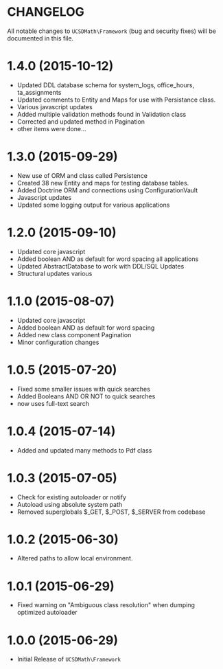 CHANGELOG
=========

All notable changes to `UCSDMath\Framework` (bug and security fixes) will
be documented in this file.

# 1.4.0 (2015-10-12)

 - Updated DDL database schema for system_logs, office_hours, ta_assignments
 - Updated comments to Entity and Maps for use with Persistance class.
 - Various javascript updates
 - Added multiple validation methods found in Validation class
 - Corrected and updated method in Pagination
 - other items were done...

# 1.3.0 (2015-09-29)

 - New use of ORM and class called Persistence
 - Created 38 new Entity and maps for testing database tables.
 - Added Doctrine ORM and connections using ConfigurationVault
 - Javascript updates
 - Updated some logging output for various applications

# 1.2.0 (2015-09-10)

 - Updated core javascript
 - Added boolean AND as default for word spacing all applications
 - Updated AbstractDatabase to work with DDL/SQL Updates
 - Structural updates various

# 1.1.0 (2015-08-07)

 - Updated core javascript
 - Added boolean AND as default for word spacing
 - Added new class component Pagination
 - Minor configuration changes

# 1.0.5 (2015-07-20)

 - Fixed some smaller issues with quick searches
 - Added Booleans AND OR NOT to quick searches
 - now uses full-text search

# 1.0.4 (2015-07-14)

 - Added and updated many methods to Pdf class

# 1.0.3 (2015-07-05)

 - Check for existing autoloader or notify
 - Autoload using absolute system path
 - Removed superglobals $_GET, $_POST, $_SERVER from codebase

# 1.0.2 (2015-06-30)

 - Altered paths to allow local environment.

# 1.0.1 (2015-06-29)

 - Fixed warning on "Ambiguous class resolution" when dumping optimized autoloader

# 1.0.0 (2015-06-29)

 - Initial Release of `UCSDMath\Framework`
